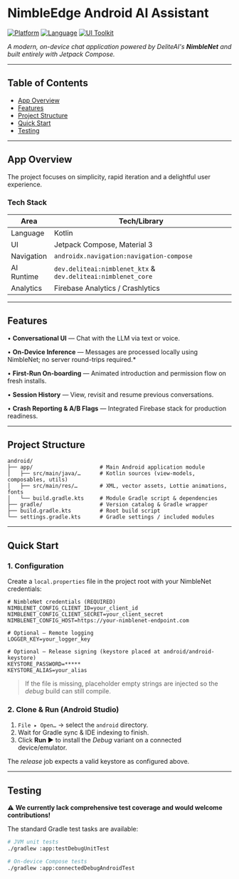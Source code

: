 # NimbleEdge Android AI Assistant

[![Platform](https://img.shields.io/badge/platform-Android-green.svg)](https://www.android.com) [![Language](https://img.shields.io/badge/language-Kotlin-orange.svg)](https://kotlinlang.org) [![UI Toolkit](https://img.shields.io/badge/ui-Jetpack%20Compose-blue.svg)](https://developer.android.com/jetpack/compose)

_A modern, on-device chat application powered by DeliteAI's **NimbleNet** and built entirely with Jetpack Compose._

---

## Table of Contents

- [App Overview](#app-overview)
- [Features](#features)
- [Project Structure](#project-structure)
- [Quick Start](#quick-start)
- [Testing](#testing)

---

## App Overview

The project focuses on simplicity, rapid iteration and a delightful user experience.

### Tech Stack

| Area             | Tech/Library                                                 |
| ---------------- | ------------------------------------------------------------ |
| Language         | Kotlin                                                       |
| UI               | Jetpack Compose, Material 3                                  |
| Navigation       | `androidx.navigation:navigation-compose`                     |
| AI Runtime       | `dev.deliteai:nimblenet_ktx` & `dev.deliteai:nimblenet_core` |
| Analytics        | Firebase Analytics / Crashlytics                             |

---

## Features

• **Conversational UI** — Chat with the LLM via text or voice.

• **On-Device Inference** — Messages are processed locally using NimbleNet; no server round-trips required.\*

• **First-Run On-boarding** — Animated introduction and permission flow on fresh installs.

• **Session History** — View, revisit and resume previous conversations.

• **Crash Reporting & A/B Flags** — Integrated Firebase stack for production readiness.

---

## Project Structure

```text
android/
├── app/                     # Main Android application module
│   ├── src/main/java/…      # Kotlin sources (view-models, composables, utils)
│   ├── src/main/res/…       # XML, vector assets, Lottie animations, fonts
│   └── build.gradle.kts     # Module Gradle script & dependencies
├── gradle/                  # Version catalog & Gradle wrapper
├── build.gradle.kts         # Root build script
└── settings.gradle.kts      # Gradle settings / included modules
```

---

## Quick Start

### 1. Configuration

Create a `local.properties` file in the project root with your NimbleNet credentials:

```properties
# NimbleNet credentials (REQUIRED)
NIMBLENET_CONFIG_CLIENT_ID=your_client_id
NIMBLENET_CONFIG_CLIENT_SECRET=your_client_secret
NIMBLENET_CONFIG_HOST=https://your-nimblenet-endpoint.com

# Optional — Remote logging
LOGGER_KEY=your_logger_key

# Optional — Release signing (keystore placed at android/android-keystore)
KEYSTORE_PASSWORD=*****
KEYSTORE_ALIAS=your_alias
```

> If the file is missing, placeholder empty strings are injected so the _debug_ build can still compile.

### 2. Clone & Run (Android Studio)

1. `File ▸ Open…` → select the `android` directory.
2. Wait for Gradle sync & IDE indexing to finish.
3. Click **Run ▶︎** to install the _Debug_ variant on a connected device/emulator.

The _release_ job expects a valid keystore as configured above.

---

## Testing

⚠️ **We currently lack comprehensive test coverage and would welcome contributions!**

The standard Gradle test tasks are available:

```bash
# JVM unit tests
./gradlew :app:testDebugUnitTest

# On-device Compose tests
./gradlew :app:connectedDebugAndroidTest
```
